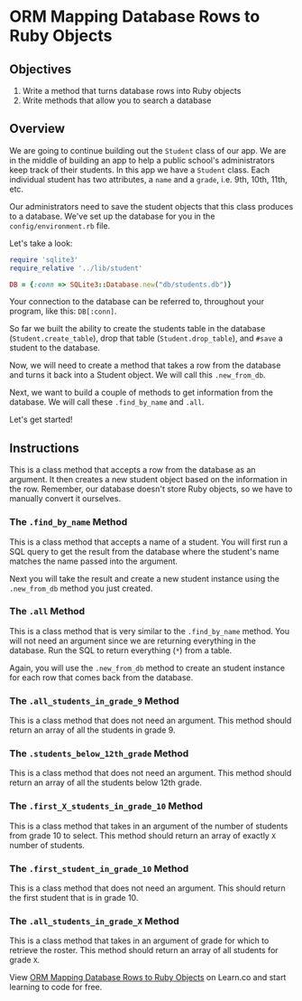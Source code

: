 # ORM Mapping Database Rows to Ruby Objects

## Objectives

1. Write a method that turns database rows into Ruby objects
2. Write methods that allow you to search a database

## Overview

We are going to continue building out the `Student` class of our app. We are in the middle of building an app to help a public school's administrators keep track of their students. In this app we have a `Student` class. Each individual student has two attributes, a `name` and a `grade`, i.e. 9th, 10th, 11th, etc.

Our administrators need to save the student objects that this class produces to a database. We've set up the database for you in the `config/environment.rb` file.

Let's take a look:

```ruby
require 'sqlite3'
require_relative '../lib/student'

DB = {:conn => SQLite3::Database.new("db/students.db")}
```
Your connection to the database can be referred to, throughout your program, like this: `DB[:conn]`.

So far we built the ability to create the students table in the database (`Student.create_table`), drop that table (`Student.drop_table`), and `#save` a student to the database.

Now, we will need to create a method that takes a row from the database and turns it back into a Student object. We will call this `.new_from_db`.

Next, we want to build a couple of methods to get information from the database. We will call these `.find_by_name` and `.all`.

Let's get started!

## Instructions

<!-- ### The `.new_from_db` Method -->

This is a class method that accepts a row from the database as an argument. It then creates a new student object based on the information in the row. Remember, our database doesn't store Ruby objects, so we have to manually convert it ourselves.

### The `.find_by_name` Method
This is a class method that accepts a name of a student. You will first run a SQL query to get the result from the database where the student's name matches the name passed into the argument.

Next you will take the result and create a new student instance using the `.new_from_db` method you just created.

### The `.all` Method
This is a class method that is very similar to the `.find_by_name` method. You will not need an argument since we are returning everything in the database. Run the SQL to return everything (`*`) from a table.

Again, you will use the `.new_from_db` method to create an student instance for each row that comes back from the database.

### The `.all_students_in_grade_9` Method

This is a class method that does not need an argument. This method should return an array of all the students in grade 9.

### The `.students_below_12th_grade` Method

This is a class method that does not need an argument. This method should return an array of all the students below 12th grade.

### The `.first_X_students_in_grade_10` Method

This is a class method that takes in an argument of the number of students from grade 10 to select. This method should return an array of exactly `X` number of students.

### The `.first_student_in_grade_10` Method

This is a class method that does not need an argument. This should return the first student that is in grade 10.

### The `.all_students_in_grade_X` Method

This is a class method that takes in an argument of grade for which to retrieve the roster. This method should return an array of all students for grade `X`.

<p data-visibility='hidden'>View <a href='https://learn.co/lessons/orm-mapping-db-to-ruby-object-lab' title='ORM Mapping Database Rows to Ruby Objects'>ORM Mapping Database Rows to Ruby Objects</a> on Learn.co and start learning to code for free.</p>
